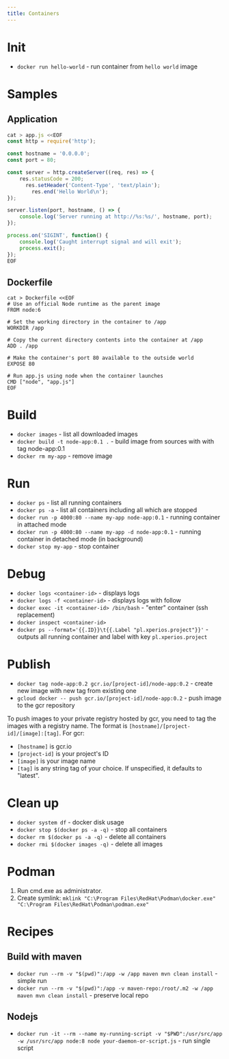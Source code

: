 ```yaml
---
title: Containers
---
```

# Init

* `docker run hello-world` - run container from `hello world` image

# Samples

## Application

```javascript
cat > app.js <<EOF
const http = require('http');

const hostname = '0.0.0.0';
const port = 80;

const server = http.createServer((req, res) => {
    res.statusCode = 200;
      res.setHeader('Content-Type', 'text/plain');
        res.end('Hello World\n');
});

server.listen(port, hostname, () => {
    console.log('Server running at http://%s:%s/', hostname, port);
});

process.on('SIGINT', function() {
    console.log('Caught interrupt signal and will exit');
    process.exit();
});
EOF
```

## Dockerfile

```docker
cat > Dockerfile <<EOF
# Use an official Node runtime as the parent image
FROM node:6

# Set the working directory in the container to /app
WORKDIR /app

# Copy the current directory contents into the container at /app
ADD . /app

# Make the container's port 80 available to the outside world
EXPOSE 80

# Run app.js using node when the container launches
CMD ["node", "app.js"]
EOF
```

# Build
* `docker images` - list all downloaded images
* `docker build -t node-app:0.1 .` - build image from sources with with tag node-app:0.1
* `docker rm my-app` - remove image
 
# Run
* `docker ps` - list all running containers
* `docker ps -a` - list all containers including all which are stopped
* `docker run -p 4000:80 --name my-app node-app:0.1` - running container in attached mode
* `docker run -p 4000:80 --name my-app -d node-app:0.1` - running container in detached mode (in background)
* `docker stop my-app` - stop container

# Debug
* `docker logs <container-id>` - displays logs
* `docker logs -f <container-id>` - displays logs with follow
* `docker exec -it <container-id> /bin/bash` - "enter" container (ssh replacement)
* `docker inspect <container-id>` 
* `docker ps --format='{{.ID}}\t{{.Label "pl.xperios.project"}}'` - outputs all running container and label with key `pl.xperios.project` 

# Publish
* `docker tag node-app:0.2 gcr.io/[project-id]/node-app:0.2` - create new image with new tag from existing one
* `gcloud docker -- push gcr.io/[project-id]/node-app:0.2` - push image to the gcr repository

To push images to your private registry hosted by gcr, you need to tag the images with a registry name. The format is `[hostname]/[project-id]/[image]:[tag]`. For gcr:
* `[hostname]` is gcr.io
* `[project-id]` is your project's ID
* `[image]` is your image name
* `[tag]` is any string tag of your choice. If unspecified, it defaults to "latest".

# Clean up
* `docker system df` - docker disk usage
* `docker stop $(docker ps -a -q)` - stop all containers
* `docker rm $(docker ps -a -q)` - delete all containers
* `docker rmi $(docker images -q)` - delete all images

# Podman
1. Run cmd.exe as administrator.
2. Create symlink: `mklink "C:\Program Files\RedHat\Podman\docker.exe" "C:\Program Files\RedHat\Podman\podman.exe"`

# Recipes

## Build with maven

* `docker run --rm -v "$(pwd)":/app -w /app maven mvn clean install` - simple run
* `docker run --rm -v "$(pwd)":/app -v maven-repo:/root/.m2 -w /app maven mvn clean install` - preserve local repo

## Nodejs

* `docker run -it --rm --name my-running-script -v "$PWD":/usr/src/app -w /usr/src/app node:8 node your-daemon-or-script.js` - run single script
